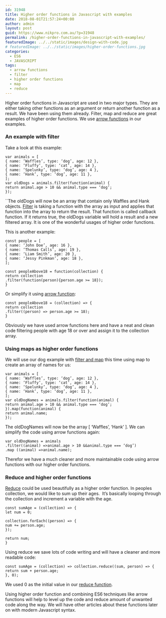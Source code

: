 ```yaml
---
id: 31948
title: Higher order functions in Javascript with examples
date: 2018-08-01T21:57:24+00:00
author: admin
layout: post
guid: https://www.nikpro.com.au/?p=31948
permalink: /higher-order-functions-in-javascript-with-examples/
featuredImage: ../../static/images/design-with-code.jpg
# featuredImage: ../../static/images/higher-order-functions.jpg
categories:
  - ES6
  - JAVASCRIPT
tags:
  - arrow functions
  - filter
  - higher order functions
  - map
  - reduce
---
```


Higher order functions in Javascript are used in two major types. They are either taking other functions as an argument or return another function as a result. We have been using them already. Filter, map and reduce are great examples of higher order functions. We use [arrow functions](https://www.nikpro.com.au/all-you-need-to-know-about-arrow-functions-in-javascript/) in our examples.

### An example with filter

Take a look at this example:

`var animals = [`  
`{ name: ‘Waffles’, type: ‘dog’, age: 12 },`  
`{ name: ‘Fluffy’, type: ‘cat’, age: 14 },`  
`{ name: ‘Spelunky’, type: ‘dog’, age: 4 },`  
`{ name: ‘Hank’, type: ‘dog’, age: 11 },`  
`];`  
`var oldDogs = animals.filter(function(animal) {`  
`return animal.age > 10 && animal.type === ‘dog’;`  
`});`

``The oldDogs will now be an array that contain only Waffles and Hank objects. [Filter](https://www.nikpro.com.au/practice-with-map-filter-and-sort-methods-in-javascript-the-es6-way/) is taking a function with the array as input and applies that function into the array to return the result. That function is called callback function. If it returns true, the oldDogs variable will hold a result and a new filtered array. It is one of the wonderful usages of higher order functions.

This is another example:

`const people = [`  
`{ name: ‘John Doe’, age: 16 },`  
`{ name: ‘Thomas Calls’, age: 19 },`  
`{ name: ‘Liam Smith’, age: 20 },`  
`{ name: ‘Jessy Pinkman’, age: 18 },`  
`];`

`const peopleAbove18 = function(collection) {`  
`return collection`  
`.filter(function(person){person.age >= 18});`  
`}`

Or simplify it using [arrow function](https://www.nikpro.com.au/all-you-need-to-know-about-arrow-functions-in-javascript/):

`const peopleAbove18 = (collection) => {`  
`return collection`  
`.filter((person) => person.age >= 18);`  
`}`

Obviously we have used arrow functions here and have a neat and clean code filtering people with age 18 or over and assign it to the collection array.

### Using maps as higher order functions

We will use our dog example with [filter and map](https://www.nikpro.com.au/practice-with-map-filter-and-sort-methods-in-javascript-the-es6-way/) this time using map to create an array of names for us:

`var animals = [`  
`{ name: ‘Waffles’, type: ‘dog’, age: 12 },`  
`{ name: ‘Fluffy’, type: ‘cat’, age: 14 },`  
`{ name: ‘Spelunky’, type: ‘dog’, age: 4 },`  
`{ name: ‘Hank’, type: ‘dog’, age: 11 },`  
`];`  
`var oldDogNames = animals.filter(function(animal) {`  
`return animal.age > 10 && animal.type === ‘dog’;`  
`}).map(function(animal) {`  
`return animal.name;`  
`});`

The oldDogNames will now be the array [ ‘Waffles’, ‘Hank’ ]. We can simplify the code using arrow functions again:

`var oldDogNames = animals`  
`.filter((animal) =>animal.age > 10 &&animal.type === ‘dog’)`  
`.map ((animal) =>animal.name);`

Therefor we have a much cleaner and more maintainable code using arrow functions with our higher order functions.

### Reduce and higher order functions

[Reduce](https://www.nikpro.com.au/javascript-es6-reduce-method/) could be used beautifully as a higher order function. In peoples collection, we would like to sum up their ages.  It’s basically looping through the collection and increment a variable with the age.

`const sumAge = (collection) => {`  
`let num = 0;`

`collection.forEach((person) => {`  
`num += person.age;`  
`});`

`return num;`  
`}`

Using reduce we save lots of code writing and will have a cleaner and more readable code:

`const sumAge = (collection) => collection.reduce((sum, person) => {`  
`return sum + person.age;`  
`}, 0);`

We used 0 as the initial value in our [reduce function](https://www.nikpro.com.au/javascript-es6-reduce-method/).

Using higher order function and combining ES6 techniques like arrow functions will help to level up the code and reduce amount of unwanted code along the way. We will have other articles about these functions later on with modern Javascript syntax.
